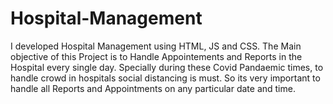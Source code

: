 # Hospital-Management
I developed Hospital Management using HTML, JS and CSS. 
The Main objective of this Project is to Handle Appointements and Reports in the Hospital every single day.
Specially during these Covid Pandaemic times, to handle crowd in hospitals social distancing is must.
So its very important to handle all Reports and Appointments on any particular date and time. 
